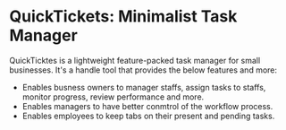 <!--
 * @Author: Joshua Eigbe self@joshuaeigbe.com
 * @Github: https://github.com/jsh007
 * @Date: 2024-01-24 09:54:30
 * @LastEditors: Joshua Eigbe self@joshuaeigbe.com
 * @LastEditTime: 2024-01-24 10:40:47
 * @FilePath: /quicktickets_frontend/README.md
 * @copyrightText: Copyright (c) Joshua Eigbe. All Rights Reserved.
 * @Description: See Github repo
-->

# QuickTickets: Minimalist Task Manager

QuickTicktes is a lightweight feature-packed task manager for small businesses. It's a handle tool that provides the below features and more:

- Enables busness owners to manager staffs, assign tasks to staffs, monitor progress, review performance and more.
- Enables managers to have better conmtrol of the workflow process.
- Enables employees to keep tabs on their present and pending tasks.
